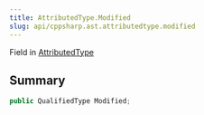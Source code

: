 ```yaml
---
title: AttributedType.Modified
slug: api/cppsharp.ast.attributedtype.modified
---
```

Field in [AttributedType](/api/cppsharp/ast/attributedtype)

## Summary



```csharp
public QualifiedType Modified;
```

